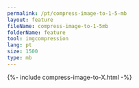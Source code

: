 ```yaml
---
permalink: /pt/compress-image-to-1-5-mb
layout: feature
fileName: compress-image-to-1-5mb
folderName: feature
tool: imgcompression
lang: pt
size: 1500
type: mb
---
```


{%- include compress-image-to-X.html -%}
